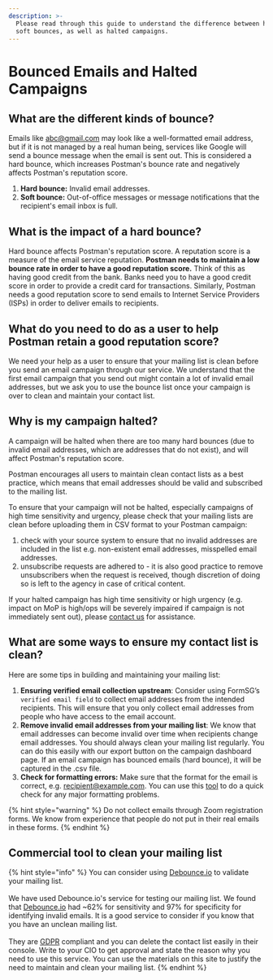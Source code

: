 ```yaml
---
description: >-
  Please read through this guide to understand the difference between hard and
  soft bounces, as well as halted campaigns.
---
```


# Bounced Emails and Halted Campaigns

## What are the different kinds of bounce?

Emails like abc@gmail.com may look like a well-formatted email address, but if it is not managed by a real human being, services like Google will send a bounce message when the email is sent out. This is considered a hard bounce, which increases Postman's bounce rate and negatively affects Postman's reputation score.

1. **Hard bounce:** Invalid email addresses.
2. **Soft bounce:** Out-of-office messages or message notifications that the recipient's email inbox is full.

## What is the impact of a hard bounce?

Hard bounce affects Postman's reputation score. A reputation score is a measure of the email service reputation. **Postman needs to maintain a low bounce rate in order to have a good reputation score.** Think of this as having good credit from the bank. Banks need you to have a good credit score in order to provide a credit card for transactions. Similarly, Postman needs a good reputation score to send emails to Internet Service Providers (ISPs) in order to deliver emails to recipients.

## What do you need to do as a user to help Postman retain a good reputation score?

We need your help as a user to ensure that your mailing list is clean before you send an email campaign through our service. We understand that the first email campaign that you send out might contain a lot of invalid email addresses, but we ask you to use the bounce list once your campaign is over to clean and maintain your contact list.

## Why is my campaign halted?

A campaign will be halted when there are too many hard bounces (due to invalid email addresses, which are addresses that do not exist), and will affect Postman's reputation score.

Postman encourages all users to maintain clean contact lists as a best practice, which means that email addresses should be valid and subscribed to the mailing list.

To ensure that your campaign will not be halted, especially campaigns of high time sensitivity and urgency, please check that your mailing lists are clean before uploading them in CSV format to your Postman campaign:

1. check with your source system to ensure that no invalid addresses are included in the list e.g. non-existent email addresses, misspelled email addresses.
2. unsubscribe requests are adhered to - it is also good practice to remove unsubscribers when the request is received, though discretion of doing so is left to the agency in case of critical content.

If your halted campaign has high time sensitivity or high urgency (e.g. impact on MoP is high/ops will be severely impaired if campaign is not immediately sent out), please [contact us](https://form.gov.sg/#!/62b19812ff209e00126f2c47) for assistance.

## What are some ways to ensure my contact list is clean?

Here are some tips in building and maintaining your mailing list:

1. **Ensuring verified email collection upstream**: Consider using FormSG’s `verified email field` to collect email addresses from the intended recipients. This will ensure that you only collect email addresses from people who have access to the email account.
2. **Remove invalid email addresses from your mailing list**: We know that email addresses can become invalid over time when recipients change email addresses. You should always clean your mailing list regularly. You can do this easily with our export button on the campaign dashboard page. If an email campaign has bounced emails (hard bounce), it will be captured in the .csv file.
3. **Check for formatting errors:** Make sure that the format for the email is correct, e.g. recipient@example.com. You can use this [tool](https://observablehq.com/@jeantanzj/email-validation) to do a quick check for any major formatting problems.

{% hint style="warning" %}
Do not collect emails through Zoom registration forms. We know from experience that people do not put in their real emails in these forms.
{% endhint %}

## Commercial tool to clean your mailing list

{% hint style="info" %}
You can consider using [Debounce.io](https://debounce.io/) to validate your mailing list.\
\
We have used Debounce.io's service for testing our mailing list. We found that [Debounce.io](https://debounce.io/) had \~62% for sensitivity and 97% for specificity for identifying invalid emails. It is a good service to consider if you know that you have an unclean mailing list.\
\
They are [GDPR](https://debounce.io/gdpr/) compliant and you can delete the contact list easily in their console. Write to your CIO to get approval and state the reason why you need to use this service. You can use the materials on this site to justify the need to maintain and clean your mailing list.
{% endhint %}
